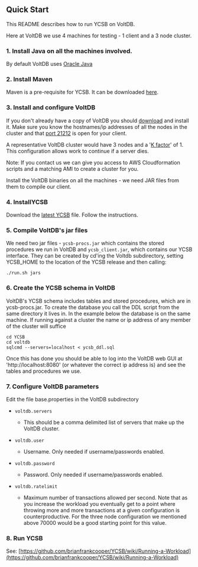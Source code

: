

## Quick Start

This README describes how to run YCSB on VoltDB. 

Here at VoltDB we use 4 machines for testing - 1 client and a 3 node cluster.

### 1. Install Java on all the machines involved.

By default VoltDB uses [Oracle Java](https://www.oracle.com/technetwork/java/javase/downloads/index.html)

### 2. Install Maven

Maven is a pre-requisite for YCSB. It can be downloaded [here](https://maven.apache.org/download.cgi).
    
### 3. Install and configure VoltDB

If you don't already have a copy of VoltDB you should [download](https://www.voltdb.com/try-voltdb/)  and install it. 
Make sure you know the hostnames/ip addresses of all the nodes in the cluster and that [port 21212](https://docs.voltdb.com/AdminGuide/HostConfigPortOpts.php) is open for your client.

A representative VoltDB cluster would have 3 nodes and a '[K factor](https://docs.voltdb.com/UsingVoltDB/KSafeEnable.php)' of 1. This configuration allows work to continue if a server dies.

Note: If you contact us we can give you access to AWS Cloudformation scripts and a matching AMI to create a cluster for you.

Install the VoltDB binaries on all the machines - we need JAR files from them to compile our client.

### 4. InstallYCSB

Download the [latest YCSB](https://github.com/brianfrankcooper/YCSB/releases/latest) file. Follow the instructions.

   	
### 5. Compile VoltDB's jar files

We need two jar files - `ycsb-procs.jar` which contains the stored procedures we run in VoltDB and `ycsb_client.jar`, which contains our YCSB interface. They can be created by cd'ing the Voltdb subdirectory, setting YCSB_HOME to the location of the YCSB release and then calling:

    ./run.sh jars

### 6. Create the YCSB schema in VoltDB

VoltDB's YCSB schema includes tables and stored procedures, which are in ycsb-procs.jar. To create the database you call the DDL script from the same directory it lives in. In the example below the database is on the same machine. If running against a cluster the name or ip address of any member of the cluster will suffice

    cd YCSB
    cd voltdb
    sqlcmd --servers=localhost < ycsb_ddl.sql

Once this has done you should be able to log into the VoltDB web GUI at 'http://localhost:8080' (or whatever the correct ip address is) and see the tables and procedures we use.


### 7. Configure VoltDB parameters


Edit the file base.properties in the VoltDB subdirectory

- `voltdb.servers`
   	- This should be a comma delimited list of servers that make up the VoltDB cluster.
   
- `voltdb.user`
   	- Username. Only needed if username/passwords enabled.
- `voltdb.password`
   	- Password. Only needed if username/passwords enabled.
- `voltdb.ratelimit`
   	- Maximum number of transactions allowed per second. Note that as you increase the workload you eventually get to a point where throwing more and more transactions at a given configuration is counterproductive. For the three node configuration we mentioned above 70000 would be a good starting point for this value.
   	
   
### 8. Run YCSB

See: [https://github.com/brianfrankcooper/YCSB/wiki/Running-a-Workload](https://github.com/brianfrankcooper/YCSB/wiki/Running-a-Workload)


